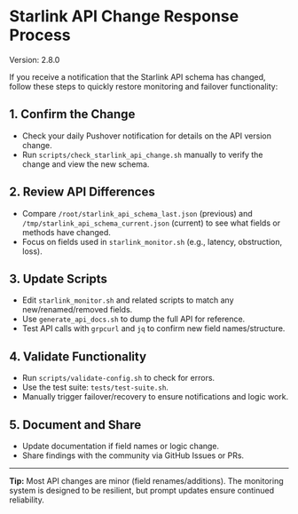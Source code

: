 # Starlink API Change Response Process

Version: 2.8.0

If you receive a notification that the Starlink API schema has changed, follow these steps to quickly restore monitoring
and failover functionality:

## 1. Confirm the Change

- Check your daily Pushover notification for details on the API version change.
- Run `scripts/check_starlink_api_change.sh` manually to verify the change and view the new schema.

## 2. Review API Differences

- Compare `/root/starlink_api_schema_last.json` (previous) and `/tmp/starlink_api_schema_current.json` (current) to see
  what fields or methods have changed.
- Focus on fields used in `starlink_monitor.sh` (e.g., latency, obstruction, loss).

## 3. Update Scripts

- Edit `starlink_monitor.sh` and related scripts to match any new/renamed/removed fields.
- Use `generate_api_docs.sh` to dump the full API for reference.
- Test API calls with `grpcurl` and `jq` to confirm new field names/structure.

## 4. Validate Functionality

- Run `scripts/validate-config.sh` to check for errors.
- Use the test suite: `tests/test-suite.sh`.
- Manually trigger failover/recovery to ensure notifications and logic work.

## 5. Document and Share

- Update documentation if field names or logic change.
- Share findings with the community via GitHub Issues or PRs.

---

**Tip:** Most API changes are minor (field renames/additions). The monitoring system is designed to be resilient, but
prompt updates ensure continued reliability.
